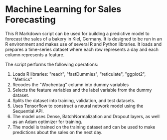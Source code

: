 # Machine Learning for Sales Forecasting
This R Markdown script can be used for building a predictive model to forecast the sales of a bakery in Kiel, Germany. It is designed to be run in an R environment and makes use of several R and Python libraries. It loads and prepares a time-series dataset where each row represents a day and each column represents a feature.

The script performs the following operations:

1. Loads R libraries: "readr", "fastDummies", "reticulate", "ggplot2", "Metrics"
2. Recodes the "Wochentag" column into dummy variables
3. Selects the feature variables and the label variable from the dummy dataset.
4. Splits the dataset into training, validation, and test datasets.
5. Uses Tensorflow to construct a neural network model using the Sequential API.
6. The model uses Dense, BatchNormalization and Dropout layers, as well as an Adam optimizer for training.
7. The model is trained on the training dataset and can be used to make predictions about the sales on the next day.
